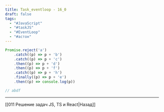 ```yaml
---
title: Task_eventloop - 16_0
draft: false
tags:
  - "#JavaScript"
  - "#taskJS"
  - "#EventLoop"
  - "#астон"
---
```


```js
Promise.reject('a')
	.catch((p) => p + 'b')
	.catch((p) => p + 'c')
	.then((p) => p + 'd')
	.then((p) => p + 'f')
	.catch((p) => p + 'h')
	.finally((p) => p + 'e')
	.then((p) => console.log(p))

// abdf
```

____

[[011 Решение задач JS, TS и React|Назад]]